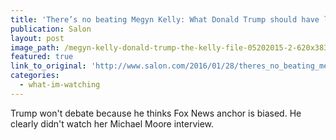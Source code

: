 ```yaml
---
title: 'There’s no beating Megyn Kelly: What Donald Trump should have learned from her Fox News interview with Michael Moore'
publication: Salon
layout: post
image_path: /megyn-kelly-donald-trump-the-kelly-file-05202015-2-620x383.jpg
featured: true
link_to_original: 'http://www.salon.com/2016/01/28/theres_no_beating_megyn_kelly_what_donald_trump_should_have_learned_from_her_fox_news_interview_with_michael_moore/'
categories:
  - what-im-watching
---
```

Trump won't debate because he thinks Fox News anchor is biased. He clearly didn't watch her Michael Moore interview.